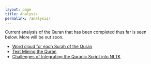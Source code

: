```yaml
---
layout: page
title: Analysis
permalink: /analysis/
---
```


Current analysis of the Quran that has been completed thus far is seen below. More will be out soon.

* [Word cloud for each Surah of the Quran](https://www.kaggle.com/helahi/word-cloud-for-each-surah-of-quran)
* [Text Mining the Quran](http://philanalytics.blogspot.com/2017/05/text-mining-quran.html)
* [Challenges of Integrating the Quranic Script into NLTK](https://minerva.leeds.ac.uk/bbcswebdav/orgs/SCH_Computing/FYProj/reports/0809/Alawwad.pdf)
